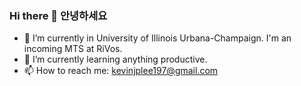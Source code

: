 ### Hi there 👋 안녕하세요

<!--
**kevinjplee/kevinjplee** is a ✨ _special_ ✨ repository because its `README.md` (this file) appears on your GitHub profile.
-->
- 🔭 I’m currently in University of Illinois Urbana-Champaign. I'm an incoming MTS at RiVos.
- 🌱 I’m currently learning anything productive.
- 📫 How to reach me: kevinjplee197@gmail.com

<!-- ![Kevin's GitHub stats](https://github-readme-stats.vercel.app/api?username=kevinjplee&hide=stars,commits,prs,issues,contribs) -->

